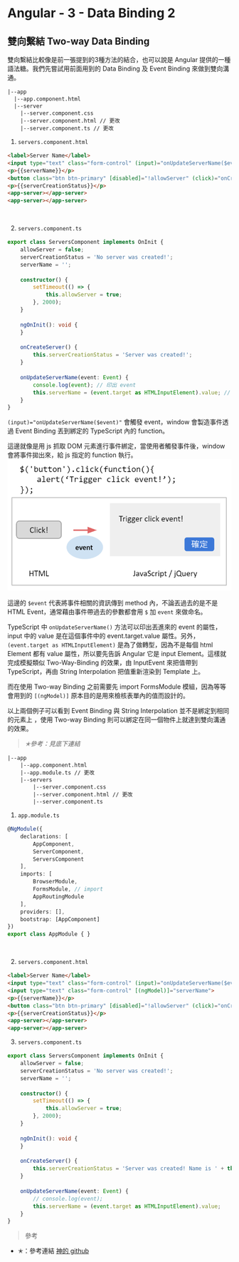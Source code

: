 # Angular - 3 - Data Binding 2
## 雙向繫結 Two-way Data Binding
雙向繫結比較像是前一張提到的3種方法的結合，也可以說是 Angular 提供的一種語法糖。我們先嘗試用前面用到的 Data Binding 及 Event Binding 來做到雙向溝通。

```
|--app
  |--app.component.html
  |--server
    |--server.component.css
    |--server.component.html // 更改
    |--server.component.ts // 更改
```

1. `servers.component.html`
```html
<label>Server Name</label>
<input type="text" class="form-control" (input)="onUpdateServerName($event)">
<p>{{serverName}}</p>
<button class="btn btn-primary" [disabled]="!allowServer" (click)="onCreateServer()">Add Server</button>
<p>{{serverCreationStatus}}</p>
<app-server></app-server>
<app-server></app-server>
```
<br/>

2. `servers.component.ts`
```ts
export class ServersComponent implements OnInit {
    allowServer = false;
    serverCreationStatus = 'No server was created!';
    serverName = '';

    constructor() {
        setTimeout(() => {
            this.allowServer = true;
        }, 2000);
    }

    ngOnInit(): void {
    }

    onCreateServer() {
        this.serverCreationStatus = 'Server was created!';
    }

    onUpdateServerName(event: Event) {
        console.log(event); // 印出 event
        this.serverName = (event.target as HTMLInputElement).value; // as：轉型
    }
}
```

`(input)="onUpdateServerName($event)"` 會觸發 event，window 會製造事件透過 Event Binding 丟到綁定的 TypeScript 內的 function。

這邊就像是用 js 抓取 DOM 元素進行事件綁定，當使用者觸發事件後，window 會將事件拋出來，給 js 指定的 function 執行。
![](images/3-1.png)

這邊的 `$event` 代表將事件相關的資訊傳到 method 內，不論丟過去的是不是 HTML Event，通常藉由事件帶過去的參數都會用 `$` 加 `event` 來做命名。

TypeScript 中 `onUpdateServerName()` 方法可以印出丟進來的 event 的屬性，input 中的 value 是在這個事件中的 event.target.value 屬性。另外，`(event.target as HTMLInputElement)` 是為了做轉型，因為不是每個 html Element 都有 value 屬性，所以要先告訴 Angular 它是 input Element。這樣就完成模擬類似 Two-Way-Binding 的效果，由 InputEvent 來把值帶到 TypeScript，再由 String Interpolation 把值重新渲染到 Template 上。

而在使用 Two-way Binding 之前需要先  import FormsModule 模組，因為等等會用到的 `[(ngModel)]` 原本目的是用來檢核表單內的值而設計的。


以上兩個例子可以看到 Event Binding 與 String Interpolation 並不是綁定到相同的元素上 ，使用 Two-way Binding 則可以綁定在同一個物件上就達到雙向溝通的效果。

> _✭參考：見底下連結_

```
|--app
    |--app.component.html
    |--app.module.ts // 更改
    |--servers
        |--server.component.css
        |--server.component.html // 更改
        |--server.component.ts
```

1. `app.module.ts`
```ts
@NgModule({
    declarations: [
        AppComponent,
        ServerComponent,
        ServersComponent
    ],
    imports: [
        BrowserModule,
        FormsModule, // import
        AppRoutingModule
    ],
    providers: [],
    bootstrap: [AppComponent]
})
export class AppModule { }
```
<br/>

2. `servers.component.html`
```html
<label>Server Name</label>
<input type="text" class="form-control" (input)="onUpdateServerName($event)">
<input type="text" class="form-control" [(ngModel)]="serverName">
<p>{{serverName}}</p>
<button class="btn btn-primary" [disabled]="!allowServer" (click)="onCreateServer()">Add Server</button>
<p>{{serverCreationStatus}}</p>
<app-server></app-server>
<app-server></app-server>
```

3. `servers.component.ts`
```ts
export class ServersComponent implements OnInit {
    allowServer = false;
    serverCreationStatus = 'No server was created!';
    serverName = '';

    constructor() {
        setTimeout(() => {
            this.allowServer = true;
        }, 2000);
    }

    ngOnInit(): void {
    }

    onCreateServer() {
        this.serverCreationStatus = 'Server was created! Name is ' + this.serverName;
    }

    onUpdateServerName(event: Event) {
        // console.log(event);
        this.serverName = (event.target as HTMLInputElement).value;
    }
}
```

> 參考
* ✭：參考連結
[神的 github](https://github.com/JIA-WE-LIAN/Angular-LearningNote/blob/main/5.%20Binding.md)